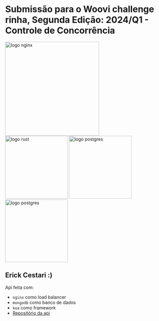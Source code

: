 # Submissão para o Woovi challenge rinha, Segunda Edição: 2024/Q1 - Controle de Concorrência

<img src="https://upload.wikimedia.org/wikipedia/commons/c/c5/Nginx_logo.svg" alt="logo nginx" width="300" height="auto">
<br />
<img src="https://upload.wikimedia.org/wikipedia/commons/thumb/1/17/GraphQL_Logo.svg/512px-GraphQL_Logo.svg.png" alt="logo rust" width="200" height="auto">
<img src="https://cdn.icon-icons.com/icons2/2699/PNG/512/koajs_logo_icon_168379.png" alt="logo postgres" width="200" height="auto">
<img src="https://www.svgrepo.com/show/331488/mongodb.svg" alt="logo postgres" width="200" height="auto">

## Erick Cestari :)

Api feita com:

- `nginx` como load balancer
- `mongodb` como banco de dados
- `koa` como framework
- [Repositório da api](https://github.com/erickcestari/woovi-chalenge-rinha-backend)